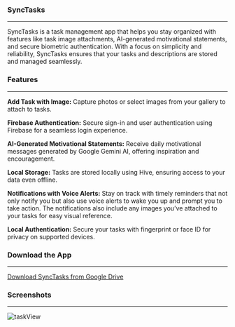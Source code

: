 ### SyncTasks ###
----
SyncTasks is a task management app that helps you stay organized with features like task image attachments, AI-generated motivational statements, and secure biometric authentication. With a focus on simplicity and reliability, SyncTasks ensures that your tasks and descriptions are stored and managed seamlessly.


### Features ###
---
**Add Task with Image:** Capture photos or select images from your gallery to attach to tasks.

**Firebase Authentication:** Secure sign-in and user authentication using Firebase for a seamless login experience.

**AI-Generated Motivational Statements:** Receive daily motivational messages generated by Google Gemini AI, offering inspiration and encouragement.

**Local Storage:** Tasks are stored locally using Hive, ensuring access to your data even offline.

**Notifications with Voice Alerts:** Stay on track with timely reminders that not only notify you but also use voice alerts to wake you up and prompt you to take action. The notifications also include any images you’ve attached to your tasks for easy visual reference.

**Local Authentication:** Secure your tasks with fingerprint or face ID for privacy on supported devices.

### Download the App ###
---
[Download SyncTasks from Google Drive](https://drive.google.com/file/d/1-2OjT1gArmwljJe5Z2bDLBbjQEgVOLVe/view?usp=drivesdk)

### Screenshots ###
---
![taskView](https://github.com/user-attachments/assets/8e359e6f-c451-4a03-b6da-59ffb695253f)
